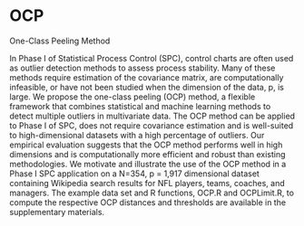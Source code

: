 # OCP
One-Class Peeling Method


In Phase I of Statistical Process Control (SPC), control charts are often used as outlier detection methods to assess process stability.  Many of these methods require estimation of the covariance matrix, are computationally infeasible, or have not been studied when the dimension of the data, p, is large. We propose the one-class peeling (OCP) method, a flexible framework that combines statistical and machine learning methods to detect multiple outliers in multivariate data.  The OCP method can be applied to Phase I of SPC, does not require covariance estimation and is well-suited to high-dimensional datasets with a high percentage of outliers.  Our empirical evaluation suggests that the OCP method performs well in high dimensions and is computationally more efficient and robust than existing methodologies. We motivate and illustrate the use of the OCP method in a Phase I SPC application on a N=354, p = 1,917 dimensional dataset containing Wikipedia search results for NFL players, teams, coaches, and managers. The example data set and R functions, OCP.R and OCPLimit.R, to compute the respective OCP distances and thresholds are available in the supplementary materials.
